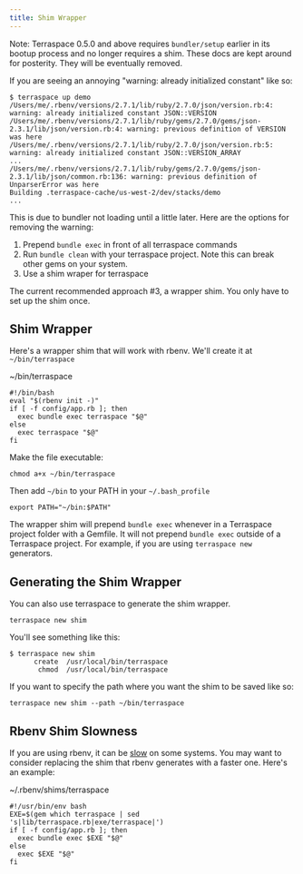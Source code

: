 ```yaml
---
title: Shim Wrapper
---
```


Note: Terraspace 0.5.0 and above requires `bundler/setup` earlier in its bootup process and no longer requires a shim. These docs are kept around for posterity. They will be eventually removed.

If you are seeing an annoying "warning: already initialized constant" like so:

    $ terraspace up demo
    /Users/me/.rbenv/versions/2.7.1/lib/ruby/2.7.0/json/version.rb:4: warning: already initialized constant JSON::VERSION
    /Users/me/.rbenv/versions/2.7.1/lib/ruby/gems/2.7.0/gems/json-2.3.1/lib/json/version.rb:4: warning: previous definition of VERSION was here
    /Users/me/.rbenv/versions/2.7.1/lib/ruby/2.7.0/json/version.rb:5: warning: already initialized constant JSON::VERSION_ARRAY
    ...
    /Users/me/.rbenv/versions/2.7.1/lib/ruby/gems/2.7.0/gems/json-2.3.1/lib/json/common.rb:136: warning: previous definition of UnparserError was here
    Building .terraspace-cache/us-west-2/dev/stacks/demo
    ...

This is due to bundler not loading until a little later.  Here are the options for removing the warning:

1. Prepend `bundle exec` in front of all terraspace commands
2. Run `bundle clean` with your terraspace project. Note this can break other gems on your system.
3. Use a shim wraper for terraspace

The current recommended approach #3, a wrapper shim. You only have to set up the shim once.

## Shim Wrapper

Here's a wrapper shim that will work with rbenv. We'll create it at `~/bin/terraspace`

~/bin/terraspace

    #!/bin/bash
    eval "$(rbenv init -)"
    if [ -f config/app.rb ]; then
      exec bundle exec terraspace "$@"
    else
      exec terraspace "$@"
    fi

Make the file executable:

    chmod a+x ~/bin/terraspace

Then add `~/bin` to your PATH in your `~/.bash_profile`

    export PATH="~/bin:$PATH"

The wrapper shim will prepend `bundle exec` whenever in a Terraspace project folder with a Gemfile. It will not prepend `bundle exec` outside of a Terraspace project. For example, if you are using `terraspace new` generators.

## Generating the Shim Wrapper

You can also use terraspace to generate the shim wrapper.

    terraspace new shim

You'll see something like this:

    $ terraspace new shim
          create  /usr/local/bin/terraspace
           chmod  /usr/local/bin/terraspace

If you want to specify the path where you want the shim to be saved like so:

    terraspace new shim --path ~/bin/terraspace

## Rbenv Shim Slowness

If you are using rbenv, it can be [slow](https://github.com/rbenv/rbenv/issues/70) on some systems. You may want to consider replacing the shim that rbenv generates with a faster one. Here's an example:

~/.rbenv/shims/terraspace

    #!/usr/bin/env bash
    EXE=$(gem which terraspace | sed 's|lib/terraspace.rb|exe/terraspace|')
    if [ -f config/app.rb ]; then
      exec bundle exec $EXE "$@"
    else
      exec $EXE "$@"
    fi
